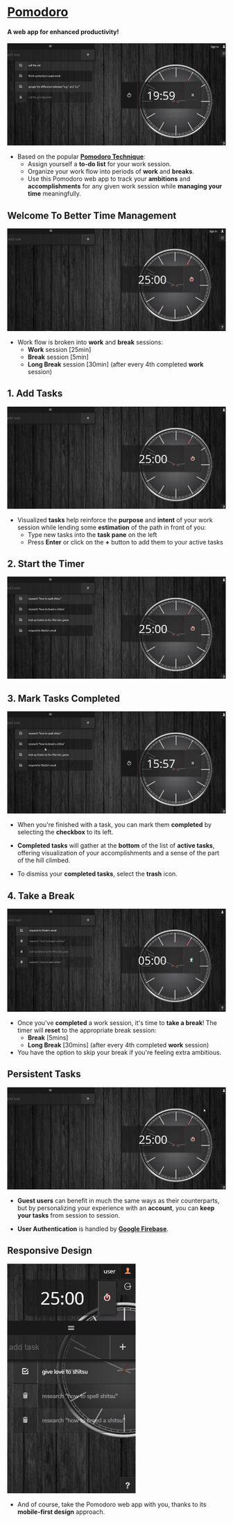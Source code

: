 # [Pomodoro](https://kind-lovelace-b7595b.netlify.com/)

#### A web app for enhanced productivity!

<img src="/app/assets/gifs/example.gif">

* Based on the popular **[Pomodoro Technique](https://en.wikipedia.org/wiki/Pomodoro_Technique)**:
  * Assign yourself a **to-do list** for your work session.
  * Organize your work flow into periods of **work** and **breaks**.
  * Use this Pomodoro web app to track your **ambitions** and **accomplishments** for any given work session while **managing your time** meaningfully.



## Welcome To Better Time Management
<img src="/app/assets/images/interface.png">

* Work flow is broken into **work** and **break** sessions:
  * **Work** session [25min]
  * **Break** session [5min]
  * **Long Break** session [30min] (after every 4th completed **work** session)

## 1. Add Tasks
<img src="/app/assets/gifs/addtasks.gif">

* Visualized **tasks** help reinforce the **purpose** and **intent** of your work session while lending some **estimation** of the path in front of you:
  * Type new tasks into the **task pane** on the left
  * Press **Enter** or click on the **+** button to add them to your active tasks

## 2. Start the Timer
<img src="/app/assets/gifs/startworksession.gif">


## 3. Mark Tasks Completed
<img src="/app/assets/gifs/completetasks.gif">

* When you're finished with a task, you can mark them **completed** by selecting the **checkbox** to its left.

* **Completed tasks** will gather at the **bottom** of the list of **active tasks**, offering visualization of your accomplishments and a sense of the part of the hill climbed.

* To dismiss your **completed tasks**, select the **trash** icon.


## 4. Take a Break
<img src="/app/assets/images/break.png">

* Once you've **completed** a work session, it's time to **take a break**! The timer will **reset** to the appropriate break session:
  * **Break** [5mins]
  * **Long Break** [30mins] (after every 4th completed **work** session)
* You have the option to skip your break if you're feeling extra ambitious.


## Persistent Tasks
<img src="/app/assets/gifs/signup.gif">

* **Guest users** can benefit in much the same ways as their counterparts, but by personalizing your experience with an **account**, you can **keep your tasks** from session to session.

* **User Authentication** is handled by **[Google Firebase](https://firebase.google.com/docs/auth/)**.

## Responsive Design
<img src="/app/assets/images/mobile.png">

* And of course, take the Pomodoro web app with you, thanks to its **mobile-first design** approach.
